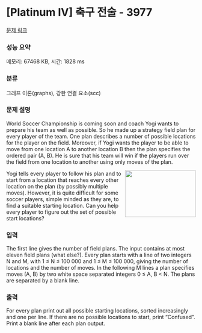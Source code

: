 # [Platinum IV] 축구 전술 - 3977 

[문제 링크](https://www.acmicpc.net/problem/3977) 

### 성능 요약

메모리: 67468 KB, 시간: 1828 ms

### 분류

그래프 이론(graphs), 강한 연결 요소(scc)

### 문제 설명

<p>World Soccer Championship is coming soon and coach Yogi wants to prepare his team as well as possible. So he made up a strategy field plan for every player of the team. One plan describes a number of possible locations for the player on the field. Moreover, if Yogi wants the player to be able to move from one location A to another location B then the plan specifies the ordered pair (A, B). He is sure that his team will win if the players run over the field from one location to another using only moves of the plan.</p>

<p><img alt="" src="https://www.acmicpc.net/upload/images2/field(1).png" style="float:right; height:124px; width:188px">Yogi tells every player to follow his plan and to start from a location that reaches every other location on the plan (by possibly multiple moves). However, it is quite difficult for some soccer players, simple minded as they are, to find a suitable starting location. Can you help every player to figure out the set of possible start locations?</p>

### 입력 

 <p>The first line gives the number of field plans. The input contains at most eleven field plans (what else?). Every plan starts with a line of two integers N and M, with 1 ≤ N ≤ 100 000 and 1 ≤ M ≤ 100 000, giving the number of locations and the number of moves. In the following M lines a plan specifies moves (A, B) by two white space separated integers 0 ≤ A, B < N. The plans are separated by a blank line.</p>

### 출력 

 <p>For every plan print out all possible starting locations, sorted increasingly and one per line. If there are no possible locations to start, print “Confused”. Print a blank line after each plan output.</p>

